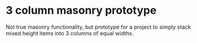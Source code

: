 # 3 column masonry prototype

Not true masonry functionality, but prototype for a project to simply stack mixed height items into 3 columns of equal widths.